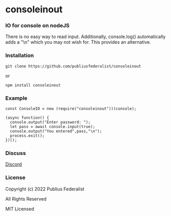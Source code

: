 # consoleinout
### IO for console on nodeJS

There is no easy way to read input.  Additionally, console.log() automatically adds a "\n" which you may not wish for.  This provides an alternative.

### Installation

```
git clone https://github.com/publiusfederalist/consoleinout
````

or

```
npm install consoleinout
```

### Example

```
const ConsoleIO = new (require("consoleinout"))(console);

(async function() {
  console.output("Enter password: ");
  let pass = await console.input(true);
  console.output("You entered",pass,"\n");
  process.exit();
})();
```

### Discuss

[Discord](https://discord.gg/tXJ2UdGuda)

### License

Copyright (c) 2022 Publius Federalist

All Rights Reserved

MIT Licensed
